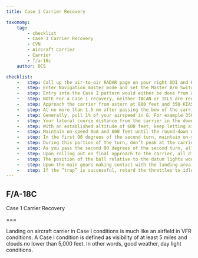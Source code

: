 ```yaml
---
title: Case 1 Carrier Recovery 

taxonomy:
    tag:
        - checklist
        - Case 1 Carrier Recovery 
        - CVN
        - Aircraft Carrier
        - Carrier
        - f/a-18c
    author: DCS

checklist:
    -   step: Call up the air-to-air RADAR page on your right DDI and HUD repeater on your left DDI. 
    -   step: Enter Navigation master mode and set the Master Arm Switch to SAFE on the |LEFT INSTRUMENT PANEL|. Lower the arrestor hook by pressing [H] and set HUD altitude to radar. 
    -   step: Entry into the Case I pattern would either be done from a port holding pattern (5 nm diameter circle at 1.5 to 5 thousand feet over the carrier) or a direct approach into the upwind leg. In this guide, we will discuss a direct approach. 
    -   step: NOTE For a Case 1 recovery, neither TACAN or ICLS are required. Those will be discussed in Case II and III recoveries. 
    -   step: Approach the carrier from astern at 800 feet and 350 KIAS. Pass starboard of the carrier, and just close enough that you can look down to the left and visually spot the carrier deck to make sure the deck is not foul. 
    -   step: At no more than 1.5 nm after passing the bow of the carrier, initiate a level turn to the left.  
    -   step: Generally, pull 1% of your airspeed in G. For example 350 knots would equal 3.5 G. Roll out on a reciprocal landing heading and an altitude of 600 feet AGL. If your entry speed is above 350 KIAS, you may wish to extend the airbrake until your airspeed decays to 250 KIAS. Once below 150 KIAS, lower the landing gear [G] and extend flaps to FULL [Left Ctrl + F]. 
    -   step: Your lateral course distance from the carrier in the downwind leg should be 1.3 to 1.4 nm. See the TACAN section of the Navigation chapter.
    -   step: With an established altitude of 600 feet, keep letting airspeed fall until around 145 KIAS and carefully increase throttle such that you capture the on-speed AoA as indicated by the E-Bracket on the HUD and the Angle of Attack Indexer lights to the left of the HUD frame.
    -   step: Maintain on-speed AoA and 600 feet until the round-down on the stern of the carrier is visible and forms a straight line. 
    -   step: In the first 90 degrees of the second turn, maintain on-speed AoA and use throttle to adjust your decent rate between 100 and 200 feet per minute with a roll angel of 27 to 30 degrees. A good way to visualize this is to place the velocity vector just below the horizon line on the HUD such that just the vertical post and right “wing” touch the horizon line. 
    -   step: During this portion of the turn, don’t peak at the carrier, instead fly by the instruments. 
    -   step: As you pass the second 90 degrees of the second turn, allow your vertical velocity to increase to 500 feet per minute and visually acquire the carrier and IFLOS.  
    -   step: Upon rolling out on final approach to the carrier, all direction is now dictated by the Improved Fresnel Lens Optical System (IFLOS).
    -   step: The position of the ball relative to the datum lights would indicate the relative position of the aircraft to the desired glidepath. If the ball was above the datum lights (a high ball), the aircraft was above the glidepath; conversely, a low ball indicated the aircraft was below glidepath. When the ball and the datum lights were aligned horizontally, the aircraft was on glidepath.
    -   step: Upon the main gears making contact with the landing area, immediately move the throttles to full power in case the arrestor hook misses the wires. This will allow the aircraft enough power to get airborne again. 
    -   step: If the “trap” is successful, retard the throttles to idle, raise the arrestor hook [H], set flaps to AUTO [F] and taxi out of the landing area.
---
```


## F/A-18C 
Case 1 Carrier Recovery 

===

Landing on aircraft carrier in Case I conditions is much like an airfield in VFR conditions. A Case I condition is defined as visibility of at least 5 miles and clouds no lower than 5,000 feet. In other words, good weather, day light conditions. 